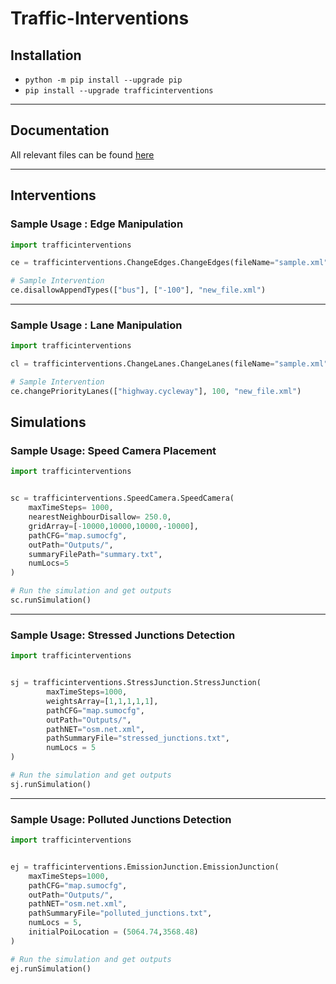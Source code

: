 # Traffic-Interventions

## Installation
- `python -m pip install --upgrade pip`
- `pip install --upgrade trafficinterventions`

--- 
## Documentation
All relevant files can be found [here](https://github.com/WSL-IIITB/Traffic-Interventions/tree/main/docs)

--- 

## Interventions

### Sample Usage : Edge Manipulation
```py
import trafficinterventions

ce = trafficinterventions.ChangeEdges.ChangeEdges(fileName="sample.xml")

# Sample Intervention
ce.disallowAppendTypes(["bus"], ["-100"], "new_file.xml")

```
---

### Sample Usage : Lane Manipulation
```py
import trafficinterventions

cl = trafficinterventions.ChangeLanes.ChangeLanes(fileName="sample.xml")

# Sample Intervention
ce.changePriorityLanes(["highway.cycleway"], 100, "new_file.xml")

```
## Simulations

### Sample Usage: Speed Camera Placement
```py
import trafficinterventions


sc = trafficinterventions.SpeedCamera.SpeedCamera(
    maxTimeSteps= 1000,
    nearestNeighbourDisallow= 250.0,
    gridArray=[-10000,10000,10000,-10000],
    pathCFG="map.sumocfg",
    outPath="Outputs/",
    summaryFilePath="summary.txt",
    numLocs=5
)

# Run the simulation and get outputs
sc.runSimulation() 
```
---

### Sample Usage: Stressed Junctions Detection
```py
import trafficinterventions


sj = trafficinterventions.StressJunction.StressJunction(
        maxTimeSteps=1000, 
        weightsArray=[1,1,1,1,1], 
        pathCFG="map.sumocfg", 
        outPath="Outputs/", 
        pathNET="osm.net.xml", 
        pathSummaryFile="stressed_junctions.txt", 
        numLocs = 5
)

# Run the simulation and get outputs   
sj.runSimulation()
```
---
### Sample Usage: Polluted Junctions Detection
```py
import trafficinterventions


ej = trafficinterventions.EmissionJunction.EmissionJunction(
    maxTimeSteps=1000, 
    pathCFG="map.sumocfg", 
    outPath="Outputs/", 
    pathNET="osm.net.xml", 
    pathSummaryFile="polluted_junctions.txt", 
    numLocs = 5, 
    initialPoiLocation = (5064.74,3568.48) 
)

# Run the simulation and get outputs   
ej.runSimulation()
```